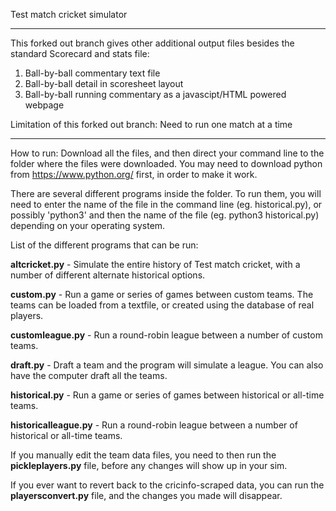 Test match cricket simulator

**********************************************************************************************************
This forked out branch gives other additional output files besides the standard Scorecard and stats file: 
  1. Ball-by-ball commentary text file 
  2. Ball-by-ball detail in scoresheet layout 
  3. Ball-by-ball running commentary as a javascipt/HTML powered webpage

Limitation of this forked out branch: Need to run one match at a time
**********************************************************************************************************
  

How to run: Download all the files, and then direct your command line to the folder where the files were downloaded. You may need to download python from https://www.python.org/ first, in order to make it work.

There are several different programs inside the folder. To run them, you will need to enter the name of the file in the command line (eg. historical.py), or possibly 'python3' and then the name of the file (eg. python3 historical.py) depending on your operating system.

List of the different programs that can be run:

**altcricket.py** - Simulate the entire history of Test match cricket, with a number of different alternate historical options.

**custom.py** - Run a game or series of games between custom teams. The teams can be loaded from a textfile, or created using the database of real players.

**customleague.py** - Run a round-robin league between a number of custom teams.

**draft.py** - Draft a team and the program will simulate a league. You can also have the computer draft all the teams.

**historical.py** - Run a game or series of games between historical or all-time teams. 

**historicalleague.py** - Run a round-robin league between a number of historical or all-time teams.


If you manually edit the team data files, you need to then run the **pickleplayers.py** file, before any changes will show up in your sim.

If you ever want to revert back to the cricinfo-scraped data, you can run the **playersconvert.py** file, and the changes you made will disappear.
